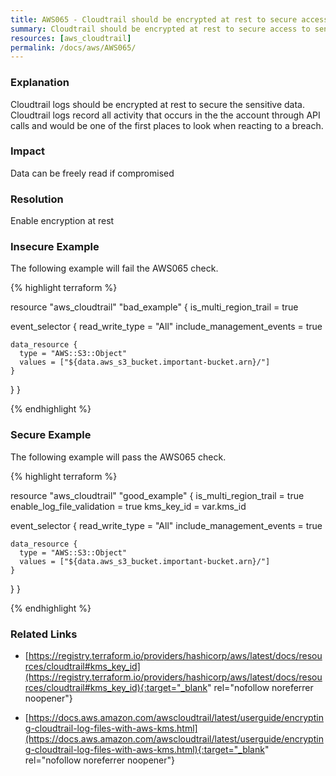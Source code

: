 ```yaml
---
title: AWS065 - Cloudtrail should be encrypted at rest to secure access to sensitive trail data
summary: Cloudtrail should be encrypted at rest to secure access to sensitive trail data 
resources: [aws_cloudtrail] 
permalink: /docs/aws/AWS065/
---
```

### Explanation


Cloudtrail logs should be encrypted at rest to secure the sensitive data. Cloudtrail logs record all activity that occurs in the the account through API calls and would be one of the first places to look when reacting to a breach.


### Impact
Data can be freely read if compromised

### Resolution
Enable encryption at rest



### Insecure Example

The following example will fail the AWS065 check.

{% highlight terraform %}

resource "aws_cloudtrail" "bad_example" {
  is_multi_region_trail = true

  event_selector {
    read_write_type           = "All"
    include_management_events = true

    data_resource {
      type = "AWS::S3::Object"
      values = ["${data.aws_s3_bucket.important-bucket.arn}/"]
    }
  }
}

{% endhighlight %}



### Secure Example

The following example will pass the AWS065 check.

{% highlight terraform %}

resource "aws_cloudtrail" "good_example" {
  is_multi_region_trail = true
  enable_log_file_validation = true
  kms_key_id = var.kms_id

  event_selector {
    read_write_type           = "All"
    include_management_events = true

    data_resource {
      type = "AWS::S3::Object"
      values = ["${data.aws_s3_bucket.important-bucket.arn}/"]
    }
  }
}

{% endhighlight %}



### Related Links


- [https://registry.terraform.io/providers/hashicorp/aws/latest/docs/resources/cloudtrail#kms_key_id](https://registry.terraform.io/providers/hashicorp/aws/latest/docs/resources/cloudtrail#kms_key_id){:target="_blank" rel="nofollow noreferrer noopener"}

- [https://docs.aws.amazon.com/awscloudtrail/latest/userguide/encrypting-cloudtrail-log-files-with-aws-kms.html](https://docs.aws.amazon.com/awscloudtrail/latest/userguide/encrypting-cloudtrail-log-files-with-aws-kms.html){:target="_blank" rel="nofollow noreferrer noopener"}


